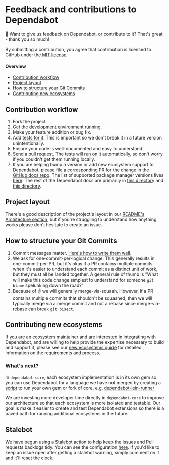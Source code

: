 # Feedback and contributions to Dependabot

👋 Want to give us feedback on Dependabot, or contribute to it? That's great - thank you so much!

By submitting a contribution, you agree that contribution is licensed to GitHub under the [MIT license](LICENSE).

#### Overview

- [Contribution workflow](#contribution-workflow)
- [Project layout](#project-layout)
- [How to structure your Git Commits](#how-to-structure-your-git-commits)
- [Contributing new ecosystems](#contributing-new-ecosystems)

## Contribution workflow

1. Fork the project.
2. Get the [development environment running](README.md#getting-a-development-environment-running).
3. Make your feature addition or bug fix.
4. Add [tests for it](README.md#running-tests). This is important so we don't break it in a future version unintentionally.
5. Ensure your code is well-documented and easy to understand.
6. Send a pull request. The tests will run on it automatically, so don't worry if you couldn't get them running locally.
7. If you are helping bump a version or add new ecosystem support to Dependabot, please file a corresponding PR for the change in the [GitHub docs repo](https://docs.github.com/en/contributing/collaborating-on-github-docs/about-contributing-to-github-docs). The list of supported package manager versions lives [here](https://github.com/github/docs/blob/main/data/reusables/dependabot/supported-package-managers.md). The rest of the Dependabot docs are primarily in [this directory](https://github.com/github/docs/tree/main/content/code-security/dependabot) and [this directory](https://github.com/github/docs/tree/main/data/reusables/dependabot).

## Project layout

There's a good description of the project's layout in our [README's Architecture section](README.md#architecture-and-code-layout), but if you're
struggling to understand how anything works please don't hesitate to create an issue.

## How to structure your Git Commits

1. Commit messages matter. [Here's how to write them well](https://cbea.ms/git-commit/).
2. We ask for one-commit-per-logical change. This generally results in one-commit-per-PR, but it's okay if a PR contains
   multiple commits when it's easier to understand each commit as a distinct unit of work, but they must all be landed together.
   A general rule of thumb is "What will make this code change simplest to understand for someone `git blame` spelunking down the road?"
3. Because of ☝️ we will generally merge-via-squash. However, if a PR contains multiple commits that shouldn't be squashed, then we will typically merge via a merge commit and not a rebase since merge-via-rebase can break `git bisect`.

## Contributing new ecosystems

If you are an ecosystem maintainer and are interested in integrating with Dependabot, and are willing to help provide the expertise necessary to build and support it, please see our [new ecosystems guide](https://github.com/dependabot/dependabot-core/blob/main/NEW_ECOSYSTEMS.md) for detailed information on the requirements and process.

### What's next?

In `dependabot-core`, each ecosystem implementation is in its own gem so you can use Dependabot for a language
we have not merged by creating a [script](https://github.com/dependabot/dependabot-script) to run your own gem or
fork of core, e.g. [dependabot-lein-runner](https://github.com/CGA1123/dependabot-lein-runner)

We are investing more developer time directly in `dependabot-core` to improve our architecture so that
each ecosystem is more isolated and testable. Our goal is make it easier to create and test Dependabot extensions so there is a paved path for running additional
ecosystems in the future.

## Stalebot

We have begun using a [Stalebot action](https://github.com/actions/stale) to help keep the Issues and Pull requests backlogs tidy. You can see the configuration [here](.github/workflows/stalebot.yml). If you'd like to keep an issue open after getting a stalebot warning, simply comment on it and it'll reset the clock.
